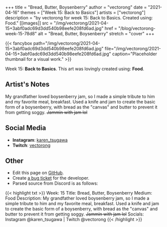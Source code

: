 +++
title =       "Bread, Butter, Boysenberry"
author =      "vectorong"
date =        "2021-04-16"
themes =      ["Week 15: Back to Basics"]
artists =     ["vectorong"]
description = "by vectorong for week 15: Back to Basics. Created using: Food."
[[images]]
              src = "/img/vectorong/2021-04-15+3abf0adc69d3dd540b98eefe208fd6ad.jpg"
              href = "/blog/vectorong-week-15-78d8"
              alt = "Bread, Butter, Boysenberry"
              stretch = "cover"
+++


{{< fancybox path="/img/vectorong/2021-04-15+3abf0adc69d3dd540b98eefe208fd6ad.jpg" file="/img/vectorong/2021-04-15+3abf0adc69d3dd540b98eefe208fd6ad.jpg" caption="Placeholder thumbnail for a visual work." >}}


Week 15: **Back to Basics**. This art was lovingly created using: **Food**.

## Artist's Notes

My grandfather loved boysenberry jam, so I made a simple tribute to him and my favorite meal, breakfast. Used a knife and jam to create the basic form of a boysenberry, with bread as the "canvas" and butter to prevent it from getting soggy. ~~Jammin with jam lol~~

## Social Media

- **Instagram**: <a href='https://instagram.com/karen_tsugawa' target='_blank'>karen_tsugawa</a>
- **Twitch**: <a href='https://twitch.tv/vectorong' target='_blank'>vectorong</a>


## Other

- Edit this page on [GitHub](https://github.com/teaminkling/web-refresh/edit/main/content/blog/vectorong-week-15-78d8.md).
- Create [a bug ticket](https://github.com/teaminkling/web-refresh/issues/new?assignees=&labels=bug&template=problem-report.md&title=) for the developer.
- Parsed source from Discord is as follows:

{{< highlight txt >}}
Week: 15
Title: Bread, Butter, Boysenberry
Medium: Food
Description: My grandfather loved boysenberry jam, so I made a simple tribute to him and my favorite meal, breakfast. Used a knife and jam to create the basic form of a boysenberry, with bread as the "canvas" and butter to prevent it from getting soggy. ~~Jammin with jam lol~~
Socials: Instagram @karen_tsugawa  |  Twitch @vectorong
{{< /highlight >}}